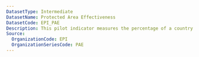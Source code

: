 ```yaml
---
DatasetType: Intermediate
DatasetName: Protected Area Effectiveness
DatasetCode: EPI_PAE
Description: This pilot indicator measures the percentage of a country's terrestrial protected areas in which the area of croplands and buildings is increasing by more than 0.5% per year.
Source:
  OrganizationCode: EPI
  OrganizationSeriesCode: PAE
---
```

